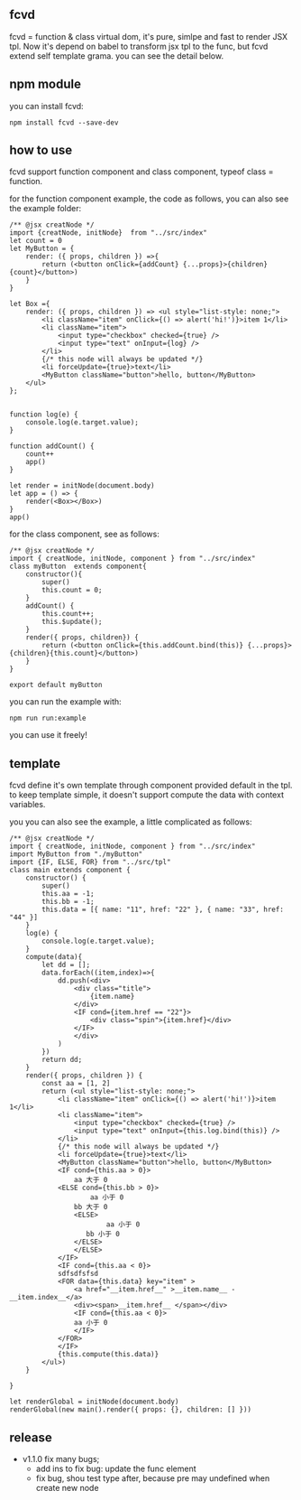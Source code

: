 ## fcvd
fcvd = function & class virtual dom, it's pure, simlpe and fast to render JSX tpl. Now it's depend on babel to transform jsx tpl to the func, but fcvd extend self template grama. you can see the detail below.

## npm module
you can install fcvd:
```
npm install fcvd --save-dev
```

## how to use

fcvd support function component and class component, typeof class = function.

for the function component example, the code as follows, you can also see the example folder: 
```
/** @jsx creatNode */
import {creatNode, initNode}  from "../src/index"
let count = 0
let MyButton = {
    render: ({ props, children }) =>{
        return (<button onClick={addCount} {...props}>{children}{count}</button>)
    }
}

let Box ={
    render: ({ props, children }) => <ul style="list-style: none;">
        <li className="item" onClick={() => alert('hi!')}>item 1</li>
        <li className="item">
            <input type="checkbox" checked={true} />
            <input type="text" onInput={log} />
        </li>
        {/* this node will always be updated */}
        <li forceUpdate={true}>text</li>
        <MyButton className="button">hello, button</MyButton>
    </ul>
};


function log(e) {
    console.log(e.target.value);
}

function addCount() {
    count++
    app()
}

let render = initNode(document.body)
let app = () => {
    render(<Box></Box>)
}
app()

```

for the class component, see as follows:
```
/** @jsx creatNode */
import { creatNode, initNode, component } from "../src/index"
class myButton  extends component{
    constructor(){
        super()
        this.count = 0;
    }
    addCount() {
        this.count++;
        this.$update();
    }
    render({ props, children}) {
        return (<button onClick={this.addCount.bind(this)} {...props}>{children}{this.count}</button>)
    }
}

export default myButton
```

you can run the example with:
```
npm run run:example
```
you can use it freely!

## template
fcvd define it's own template through  component provided default in the tpl. to keep template simple, it doesn't support compute the data with context variables.

you you can also see the example, a little complicated as follows:
```
/** @jsx creatNode */
import { creatNode, initNode, component } from "../src/index"
import MyButton from "./myButton"
import {IF, ELSE, FOR} from "../src/tpl"
class main extends component {
    constructor() {
        super()
        this.aa = -1;
        this.bb = -1;
        this.data = [{ name: "11", href: "22" }, { name: "33", href: "44" }]
    }
    log(e) {
        console.log(e.target.value);
    }
    compute(data){
        let dd = [];
        data.forEach((item,index)=>{
            dd.push(<div>
                <div class="title">
                    {item.name}
                </div>
                <IF cond={item.href == "22"}>
                    <div class="spin">{item.href}</div>
                </IF>
                </div>
            )
        })
        return dd;
    }
    render({ props, children }) {
        const aa = [1, 2]
        return (<ul style="list-style: none;">
            <li className="item" onClick={() => alert('hi!')}>item 1</li>
            <li className="item">
                <input type="checkbox" checked={true} />
                <input type="text" onInput={this.log.bind(this)} />
            </li>
            {/* this node will always be updated */}
            <li forceUpdate={true}>text</li>
            <MyButton className="button">hello, button</MyButton>
            <IF cond={this.aa > 0}>
                aa 大于 0
            <ELSE cond={this.bb > 0}>
                    aa 小于 0
                bb 大于 0
                <ELSE>
                        aa 小于 0
                   bb 小于 0
                </ELSE>
                </ELSE>
            </IF>
            <IF cond={this.aa < 0}>
            sdfsdfsfsd
            <FOR data={this.data} key="item" >
                <a href="__item.href__" >__item.name__ -  __item.index__</a>
                <div><span>__item.href__ </span></div>
                <IF cond={this.aa < 0}>
                aa 小于 0
                </IF>
            </FOR>
            </IF>
            {this.compute(this.data)}
        </ul>)
    }

}

let renderGlobal = initNode(document.body)
renderGlobal(new main().render({ props: {}, children: [] }))

```
## release
* v1.1.0 fix many bugs;
    * add ins to fix bug: update the func element
    * fix bug, shou test type after, because pre may undefined when create new node